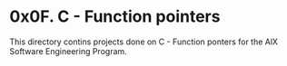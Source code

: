 # 0x0F. C - Function pointers
This directory contins projects done on C - Function ponters for
the AlX Software Engineering Program.
